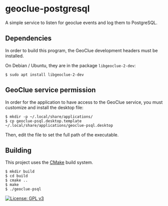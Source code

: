 # geoclue-postgresql

A simple service to listen for geoclue events and log them to PostgreSQL.

## Dependencies

In order to build this program,
the GeoClue development headers must be installed.

On Debian / Ubuntu, they are in the package `libgeoclue-2-dev`:

```ShellSession
$ sudo apt install libgeoclue-2-dev
```

## GeoClue service permission

In order for the application to have access to the GeoClue service,
you must customize and install the desktop file:

```ShellSession
$ mkdir -p ~/.local/share/applications/
$ cp geoclue-psql.desktop.template ~/.local/share/applications/geoclue-psql.desktop
```

Then, edit the file to set the full path of the executable.

## Building

This project uses the [CMake](https://cmake.org/) build system.

```ShellSession
$ mkdir build
$ cd build
$ cmake ..
$ make
$ ./geoclue-psql
```

[![License: GPL v3](https://img.shields.io/badge/License-GPLv3-blue.svg)](https://www.gnu.org/licenses/gpl-3.0)
